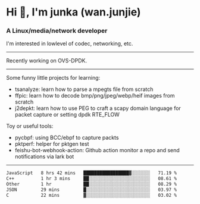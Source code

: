 
<h1 >Hi 👋, I'm junka (wan.junjie)</h1>
<h3 >A Linux/media/network developer</h3>


I'm interested in lowlevel of codec, networking, etc.


---

Recently working on OVS-DPDK.

---

Some funny little projects for learning:

- tsanalyze: learn how to parse a mpegts file from scratch 
- ffpic: learn how to decode bmp/png/jpeg/webp/heif images from scratch
- j2depkt: learn how to use PEG to craft a scapy domain language for packet capture or setting dpdk RTE_FLOW

Toy or useful tools:

- pycbpf: using BCC/ebpf to capture packts
- pktperf: helper for pktgen test
- feishu-bot-webhook-action: Github action monitor a repo and send notifications via lark bot

---

<!--START_SECTION:waka-->

```txt
JavaScript   8 hrs 42 mins   █████████████████▓░░░░░░░   71.19 %
C++          1 hr 3 mins     ██░░░░░░░░░░░░░░░░░░░░░░░   08.61 %
Other        1 hr            ██░░░░░░░░░░░░░░░░░░░░░░░   08.29 %
JSON         29 mins         █░░░░░░░░░░░░░░░░░░░░░░░░   03.97 %
C            22 mins         ▓░░░░░░░░░░░░░░░░░░░░░░░░   03.02 %
```

<!--END_SECTION:waka-->
